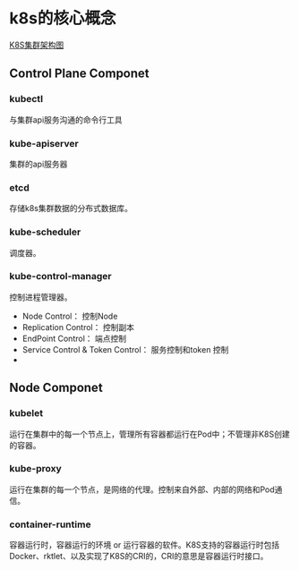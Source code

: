 # k8s的核心概念

[K8S集群架构图](https://d33wubrfki0l68.cloudfront.net/7016517375d10c702489167e704dcb99e570df85/7bb53/images/docs/components-of-kubernetes.png)

## Control Plane Componet

### kubectl

与集群api服务沟通的命令行工具

### kube-apiserver

集群的api服务器

### etcd

存储k8s集群数据的分布式数据库。

### kube-scheduler

调度器。

### kube-control-manager

控制进程管理器。

* Node Control： 控制Node
* Replication Control： 控制副本
* EndPoint Control： 端点控制
* Service Control & Token Control： 服务控制和token 控制
* 


## Node Componet

### kubelet

运行在集群中的每一个节点上，管理所有容器都运行在Pod中；不管理非K8S创建的容器。

### kube-proxy

运行在集群的每一个节点，是网络的代理。控制来自外部、内部的网络和Pod通信。

### container-runtime

容器运行时，容器运行的环境 or 运行容器的软件。K8S支持的容器运行时包括Docker、rktlet、以及实现了K8S的CRI的，CRI的意思是容器运行时接口。

